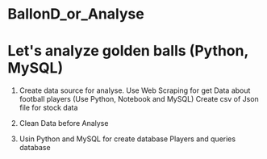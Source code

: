 # BallonD_or_Analyse
# Let's analyze golden balls (Python, MySQL)

1. Create data source for analyse.
     Use Web Scraping for get Data about football players (Use Python, Notebook and MySQL)
     Create csv of Json file for stock data

2. Clean Data before Analyse
3. Usin Python and MySQL for create database Players and queries database
   
           
